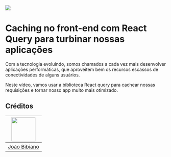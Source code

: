 <img src="https://storage.googleapis.com/golden-wind/experts-club/capa-github.svg" />

# Caching no front-end com React Query para turbinar nossas aplicações

Com a tecnologia evoluindo, somos chamados a cada vez mais desenvolver aplicações performáticas, que aproveitem bem os recursos escassos de conectividades de alguns usuários.

Neste vídeo, vamos usar a biblioteca React query para cachear nossas requisições e tornar nosso app muito mais otimizado.

## Créditos

| [<img src="https://avatars.githubusercontent.com/u/29175815?s=400&u=0fee7695511e1dfabdf5eaacd405853d4e69745c&v=4" width="75px;"/>](https://github.com/joaovbibiano) |
| :-----------------------------------------------------------------------------------------------------------------------------------------------------------------: |
|                                                           [João Bibiano](https://github.com/joaovbibiano)                                                           |

